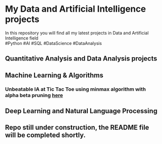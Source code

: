 # My Data and Artificial Intelligence projects 
In this repository you will find all my latest projects in Data and Artificial Intelligence field\
#Python #AI #SQL #DataScience #DataAnalysis

## Quantitative Analysis and Data Analysis projects

## Machine Learning & Algorithms
### Unbeatable IA at Tic Tac Toe using minmax algorithm with alpha beta pruning [here](Unbeatable%20AI%20Tic%20Tac%20Toe/Morpion-IA.ipynb)

## Deep Learning and Natural Language Processing

## Repo still under construction, the README file will be completed shortly.

